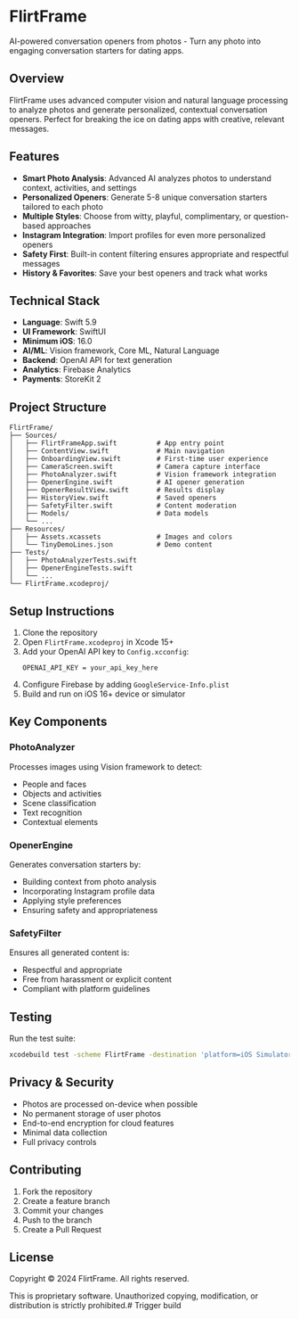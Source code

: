 # FlirtFrame

AI-powered conversation openers from photos - Turn any photo into engaging conversation starters for dating apps.

## Overview

FlirtFrame uses advanced computer vision and natural language processing to analyze photos and generate personalized, contextual conversation openers. Perfect for breaking the ice on dating apps with creative, relevant messages.

## Features

- **Smart Photo Analysis**: Advanced AI analyzes photos to understand context, activities, and settings
- **Personalized Openers**: Generate 5-8 unique conversation starters tailored to each photo
- **Multiple Styles**: Choose from witty, playful, complimentary, or question-based approaches  
- **Instagram Integration**: Import profiles for even more personalized openers
- **Safety First**: Built-in content filtering ensures appropriate and respectful messages
- **History & Favorites**: Save your best openers and track what works

## Technical Stack

- **Language**: Swift 5.9
- **UI Framework**: SwiftUI
- **Minimum iOS**: 16.0
- **AI/ML**: Vision framework, Core ML, Natural Language
- **Backend**: OpenAI API for text generation
- **Analytics**: Firebase Analytics
- **Payments**: StoreKit 2

## Project Structure

```
FlirtFrame/
├── Sources/
│   ├── FlirtFrameApp.swift          # App entry point
│   ├── ContentView.swift            # Main navigation
│   ├── OnboardingView.swift         # First-time user experience
│   ├── CameraScreen.swift           # Camera capture interface
│   ├── PhotoAnalyzer.swift          # Vision framework integration
│   ├── OpenerEngine.swift           # AI opener generation
│   ├── OpenerResultView.swift       # Results display
│   ├── HistoryView.swift            # Saved openers
│   ├── SafetyFilter.swift           # Content moderation
│   ├── Models/                      # Data models
│   └── ...
├── Resources/
│   ├── Assets.xcassets              # Images and colors
│   └── TinyDemoLines.json           # Demo content
├── Tests/
│   ├── PhotoAnalyzerTests.swift
│   ├── OpenerEngineTests.swift
│   └── ...
└── FlirtFrame.xcodeproj/
```

## Setup Instructions

1. Clone the repository
2. Open `FlirtFrame.xcodeproj` in Xcode 15+
3. Add your OpenAI API key to `Config.xcconfig`:
   ```
   OPENAI_API_KEY = your_api_key_here
   ```
4. Configure Firebase by adding `GoogleService-Info.plist`
5. Build and run on iOS 16+ device or simulator

## Key Components

### PhotoAnalyzer
Processes images using Vision framework to detect:
- People and faces
- Objects and activities  
- Scene classification
- Text recognition
- Contextual elements

### OpenerEngine
Generates conversation starters by:
- Building context from photo analysis
- Incorporating Instagram profile data
- Applying style preferences
- Ensuring safety and appropriateness

### SafetyFilter
Ensures all generated content is:
- Respectful and appropriate
- Free from harassment or explicit content
- Compliant with platform guidelines

## Testing

Run the test suite:
```bash
xcodebuild test -scheme FlirtFrame -destination 'platform=iOS Simulator,name=iPhone 15'
```

## Privacy & Security

- Photos are processed on-device when possible
- No permanent storage of user photos
- End-to-end encryption for cloud features
- Minimal data collection
- Full privacy controls

## Contributing

1. Fork the repository
2. Create a feature branch
3. Commit your changes
4. Push to the branch
5. Create a Pull Request

## License

Copyright © 2024 FlirtFrame. All rights reserved.

This is proprietary software. Unauthorized copying, modification, or distribution is strictly prohibited.# Trigger build
